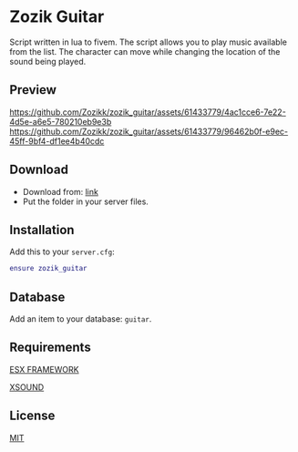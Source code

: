 # Zozik Guitar


Script written in lua to fivem. The script allows you to play music available from the list. The character can move while changing the location of the sound being played.

## Preview

https://github.com/Zozikk/zozik_guitar/assets/61433779/4ac1cce6-7e22-4d5e-a6e5-780210eb9e3b
https://github.com/Zozikk/zozik_guitar/assets/61433779/96462b0f-e9ec-45ff-9bf4-df1ee4b40cdc



## Download

* Download from: [link](https://github.com/Zozikk/zozik_guitar.git)
* Put the folder in your server files.

## Installation

Add this to your `server.cfg`:

```lua
ensure zozik_guitar
```

## Database
Add an item to your database: `guitar`.

## Requirements

[ESX FRAMEWORK](https://github.com/esx-framework) 

[XSOUND](https://github.com/Xogy/xsound)



## License
[MIT](https://choosealicense.com/licenses/mit/)
